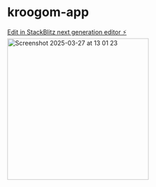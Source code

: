 # kroogom-app

[Edit in StackBlitz next generation editor ⚡️](https://stackblitz.com/~/github.com/mariana-k/kroogom-app)
<img width="323" alt="Screenshot 2025-03-27 at 13 01 23" src="https://github.com/user-attachments/assets/a1c075d0-11c4-4fe6-8f22-a794f793bb6d" />
